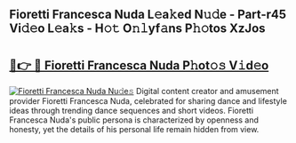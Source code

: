 ## Fioretti Francesca Nuda L𝚎a𝚔ed N𝚞𝚍e - Part-r45 Vi𝚍𝚎o L𝚎a𝚔s - H𝚘𝚝 O𝚗𝚕yf𝚊ns P𝚑𝚘tos XzJos

# <h2><a href="http://kf1wdt.oniu.top/?m=Fioretti+Francesca+Nuda">🔗👉 🔴 Fioretti Francesca Nuda P𝚑ot𝚘𝚜 V𝚒d𝚎o</a></h2>

[![Fioretti Francesca Nuda Nu𝚍e𝚜](https://i.imgur.com/0qMVB7G.gif)](http://kf1wdt.oniu.top/?m=Fioretti+Francesca+Nuda)
Digital content creator and amusement provider Fioretti Francesca Nuda, celebrated for sharing dance and lifestyle ideas through trending dance sequences and short videos. Fioretti Francesca Nuda's public persona is characterized by openness and honesty, yet the details of his personal life remain hidden from view.  
